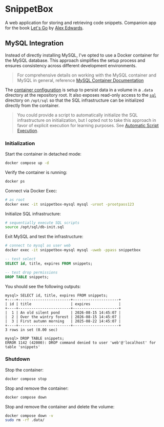 # SnippetBox

A web application for storing and retrieving code snippets. Companion app for the book [Let's Go](https://lets-go.alexedwards.net/) by [Alex Edwards](https://github.com/alexedwards).

## MySQL Integration

Instead of directly installing MySQL, I've opted to use a Docker container for the MySQL database. This approach simplifies the setup process and ensures consistency across different development environments.

> For comprehensive details on working with the MySQL container and MySQL in general, reference [MySQL Container Documentation](./_docs/mysql-container.md)

The [container configuration](./docker-compose.yml) is setup to persist data in a volume in a `.data` directory at the repository root. It also exposes read-only access to the [`sql`](./sql) directory on `/opt/sql` so that the SQL infrastructure can be initialized directly from the container.

> You could provide a script to automatically initialize the SQL infrastructure on initialization, but I opted not to take this approach in favor of explicit execution for learning purposes. See [Automatic Script Execution](./_docs/mysql-container.md#automatic-script-execution).

### Initialization

Start the container in detached mode:

```bash
docker compose up -d
```

Verify the container is running:

```bash
docker ps
```

Connect via Docker Exec:

```sh
# as root
docker exec -it snippetbox-mysql mysql -uroot -prootpass123
```

Initialize SQL infrastructure:

```sh
# sequentially execute SQL scripts
source /opt/sql/db-init.sql
```

Exit MySQL and test the infrastructure:

```sh
# connect to mysql as user web
docker exec -it snippetbox-mysql mysql -uweb -ppass snippetbox
```

```sql
-- test select
SELECT id, title, expires FROM snippets;

-- test drop permissions
DROP TABLE snippets;
```

You should see the following outputs:

```
mysql> SELECT id, title, expires FROM snippets;
+----+------------------------+---------------------+
| id | title                  | expires             |
+----+------------------------+---------------------+
|  1 | An old silent pond     | 2026-08-15 14:45:07 |
|  2 | Over the wintry forest | 2026-08-15 14:45:07 |
|  3 | First autumn morning   | 2025-08-22 14:45:07 |
+----+------------------------+---------------------+
3 rows in set (0.00 sec)

mysql> DROP TABLE snippets;
ERROR 1142 (42000): DROP command denied to user 'web'@'localhost' for table 'snippets'
```

### Shutdown

Stop the container:

```bash
docker compose stop
```

Stop and remove the container:

```bash
docker compose down
```

Stop and remove the container and delete the volume:

```bash
docker compose down -v
sudo rm -rf .data/
```
